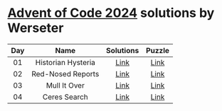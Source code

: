 [Advent of Code 2024](https://adventofcode.com/2024) solutions by Werseter
========================

| Day |                    Name                     |     Solutions     |                   Puzzle                    |
|:---:|:-------------------------------------------:|:-----------------:|:-------------------------------------------:|
| 01  |             Historian Hysteria              | [Link](src/day01) | [Link](http://adventofcode.com/2024/day/1)  |
| 02  |              Red-Nosed Reports              | [Link](src/day02) | [Link](http://adventofcode.com/2024/day/2)  |
| 03  |                Mull It Over                 | [Link](src/day03) | [Link](http://adventofcode.com/2024/day/3)  |
| 04  |                Ceres Search                 | [Link](src/day04) | [Link](http://adventofcode.com/2024/day/4)  |
